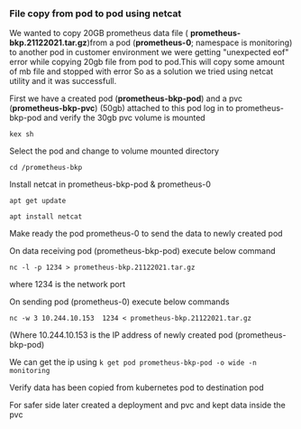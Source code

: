 ### File copy from pod to pod using netcat ####


We wanted to copy 20GB prometheus data file ( **prometheus-bkp.21122021.tar.gz**)from a pod (**prometheus-0**; namespace is monitoring) to  another pod in customer environment
we were getting "unexpected eof" error while copying 20gb file from pod to pod.This will copy some amount of mb file and stopped with error
So as a solution we tried using netcat utility and it was successfull.

First we have a created pod (**prometheus-bkp-pod**) and a pvc (**prometheus-bkp-pvc**) (50gb) attached to this pod
log in to  prometheus-bkp-pod and verify the 30gb pvc volume is mounted

`` kex sh ``

Select the  pod and change to volume mounted directory 

`` cd /prometheus-bkp ``

Install netcat in prometheus-bkp-pod & prometheus-0 

`` apt get update ``

`` apt install netcat ``

Make ready the pod prometheus-0 to send the data to newly created pod

On data receiving pod (prometheus-bkp-pod) execute below command


 `` nc -l -p 1234 > prometheus-bkp.21122021.tar.gz ``
 
 where 1234 is the network port 

On sending pod (prometheus-0) execute below commands

`` nc -w 3 10.244.10.153  1234 < prometheus-bkp.21122021.tar.gz `` 

 (Where 10.244.10.153 is the IP address of newly created pod (prometheus-bkp-pod)
 
 We can get the ip using  `` k get pod prometheus-bkp-pod -o wide -n monitoring ``
 
Verify data has been copied from kubernetes pod to destination pod

For safer side later created a deployment and pvc and kept data inside the pvc 



